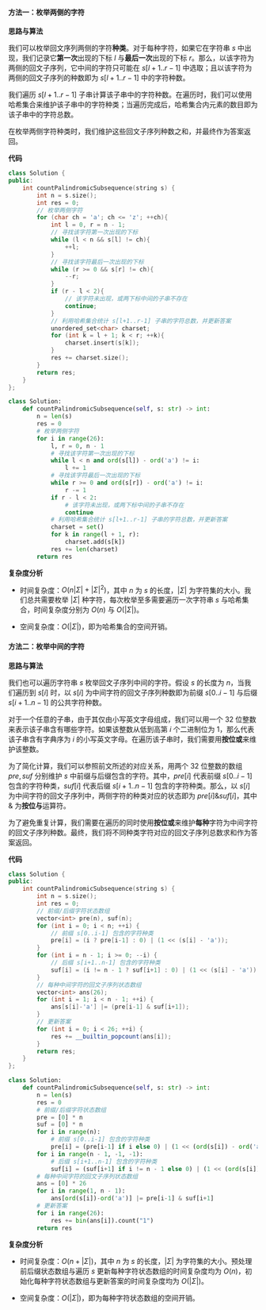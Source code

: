 #### 方法一：枚举两侧的字符

**思路与算法**

我们可以枚举回文序列两侧的字符**种类**。对于每种字符，如果它在字符串 $s$ 中出现，我们记录它**第一次**出现的下标 $l$ 与**最后一次**出现的下标 $r$。那么，以该字符为两侧的回文子序列，它中间的字符只可能在 $s[l+1..r-1]$ 中选取；且以该字符为两侧的回文子序列的种数即为 $s[l+1..r-1]$ 中的字符种数。

我们遍历 $s[l+1..r-1]$ 子串计算该子串中的字符种数。在遍历时，我们可以使用哈希集合来维护该子串中的字符种类；当遍历完成后，哈希集合内元素的数目即为该子串中的字符总数。

在枚举两侧字符种类时，我们维护这些回文子序列种数之和，并最终作为答案返回。

**代码**

```C++ [sol1-C++]
class Solution {
public:
    int countPalindromicSubsequence(string s) {
        int n = s.size();
        int res = 0;
        // 枚举两侧字符
        for (char ch = 'a'; ch <= 'z'; ++ch){
            int l = 0, r = n - 1;
            // 寻找该字符第一次出现的下标
            while (l < n && s[l] != ch){
                ++l;
            }
            // 寻找该字符最后一次出现的下标
            while (r >= 0 && s[r] != ch){
                --r;
            }
            if (r - l < 2){
                // 该字符未出现，或两下标中间的子串不存在
                continue;
            }
            // 利用哈希集合统计 s[l+1..r-1] 子串的字符总数，并更新答案
            unordered_set<char> charset;
            for (int k = l + 1; k < r; ++k){
                charset.insert(s[k]);
            }
            res += charset.size();
        }
        return res;
    }
};
```

```Python [sol1-Python3]
class Solution:
    def countPalindromicSubsequence(self, s: str) -> int:
        n = len(s)
        res = 0
        # 枚举两侧字符
        for i in range(26):
            l, r = 0, n - 1
            # 寻找该字符第一次出现的下标
            while l < n and ord(s[l]) - ord('a') != i:
                l += 1
            # 寻找该字符最后一次出现的下标
            while r >= 0 and ord(s[r]) - ord('a') != i:
                r -= 1
            if r - l < 2:
                # 该字符未出现，或两下标中间的子串不存在
                continue
            # 利用哈希集合统计 s[l+1..r-1] 子串的字符总数，并更新答案
            charset = set()
            for k in range(l + 1, r):
                charset.add(s[k])
            res += len(charset)
        return res
```

**复杂度分析**

- 时间复杂度：$O(n|\Sigma| + |\Sigma|^2)$，其中 $n$ 为 $s$ 的长度，$|\Sigma|$ 为字符集的大小。我们总共需要枚举 $|\Sigma|$ 种字符，每次枚举至多需要遍历一次字符串 $s$ 与哈希集合，时间复杂度分别为 $O(n)$ 与 $O(|\Sigma|)$。

- 空间复杂度：$O(|\Sigma|)$，即为哈希集合的空间开销。

#### 方法二：枚举中间的字符

**思路与算法**

我们也可以遍历字符串 $s$ 枚举回文子序列中间的字符。假设 $s$ 的长度为 $n$，当我们遍历到 $s[i]$ 时，以 $s[i]$ 为中间字符的回文子序列种数即为前缀 $s[0..i-1]$ 与后缀 $s[i+1..n-1]$ 的公共字符种数。

对于一个任意的子串，由于其仅由小写英文字母组成，我们可以用一个 $32$ 位整数来表示该子串含有哪些字符。如果该整数从低到高第 $i$ 个二进制位为 $1$，那么代表该子串含有字典序为 $i$ 的小写英文字母。在遍历该子串时，我们需要用**按位或**来维护该整数。

为了简化计算，我们可以参照前文所述的对应关系，用两个 $32$ 位整数的数组 $\textit{pre}, \textit{suf}$ 分别维护 $s$ 中前缀与后缀包含的字符。其中，$\textit{pre}[i]$ 代表前缀 $s[0..i-1]$ 包含的字符种类，$\textit{suf}[i]$ 代表后缀 $s[i+1..n-1]$ 包含的字符种类。那么，以 $s[i]$ 为中间字符的回文子序列中，两侧字符的种类对应的状态即为 $\textit{pre}[i] \& \textit{suf}[i]$，其中 $\&$ 为**按位与**运算符。

为了避免重复计算，我们需要在遍历的同时使用**按位或**来维护**每种**字符为中间字符的回文子序列种数。最终，我们将不同种类字符对应的回文子序列总数求和作为答案返回。

**代码**

```C++ [sol1-C++]
class Solution {
public:
    int countPalindromicSubsequence(string s) {
        int n = s.size();
        int res = 0;
        // 前缀/后缀字符状态数组
        vector<int> pre(n), suf(n);
        for (int i = 0; i < n; ++i) {
            // 前缀 s[0..i-1] 包含的字符种类
            pre[i] = (i ? pre[i-1] : 0) | (1 << (s[i] - 'a'));
        }
        for (int i = n - 1; i >= 0; --i) {
            // 后缀 s[i+1..n-1] 包含的字符种类
            suf[i] = (i != n - 1 ? suf[i+1] : 0) | (1 << (s[i] - 'a'));
        }
        // 每种中间字符的回文子序列状态数组
        vector<int> ans(26);
        for (int i = 1; i < n - 1; ++i) {
            ans[s[i]-'a'] |= (pre[i-1] & suf[i+1]);
        }
        // 更新答案
        for (int i = 0; i < 26; ++i) {
            res += __builtin_popcount(ans[i]);
        }
        return res;
    }
};
```

```Python [sol1-Python3]
class Solution:
    def countPalindromicSubsequence(self, s: str) -> int:
        n = len(s)
        res = 0
        # 前缀/后缀字符状态数组
        pre = [0] * n
        suf = [0] * n
        for i in range(n):
            # 前缀 s[0..i-1] 包含的字符种类
            pre[i] = (pre[i-1] if i else 0) | (1 << (ord(s[i]) - ord('a')))
        for i in range(n - 1, -1, -1):
            # 后缀 s[i+1..n-1] 包含的字符种类
            suf[i] = (suf[i+1] if i != n - 1 else 0) | (1 << (ord(s[i]) - ord('a')))
        # 每种中间字符的回文子序列状态数组
        ans = [0] * 26
        for i in range(1, n - 1):
            ans[ord(s[i])-ord('a')] |= pre[i-1] & suf[i+1]
        # 更新答案
        for i in range(26):
            res += bin(ans[i]).count("1")
        return res
```

**复杂度分析**

- 时间复杂度：$O(n + |\Sigma|)$，其中 $n$ 为 $s$ 的长度，$|\Sigma|$ 为字符集的大小。预处理前后缀状态数组与遍历 $s$ 更新每种字符状态数组的时间复杂度均为 $O(n)$，初始化每种字符状态数组与更新答案的时间复杂度均为 $O(|\Sigma|)$。

- 空间复杂度：$O(|\Sigma|)$，即为每种字符状态数组的空间开销。